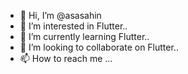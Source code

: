 - 👋 Hi, I’m @asasahin
- 👀 I’m interested in Flutter..
- 🌱 I’m currently learning Flutter..
- 💞️ I’m looking to collaborate on Flutter..
- 📫 How to reach me ...

<!---
asasahin/asasahin is a ✨ special ✨ repository because its `README.md` (this file) appears on your GitHub profile.
You can click the Preview link to take a look at your changes.
--->
